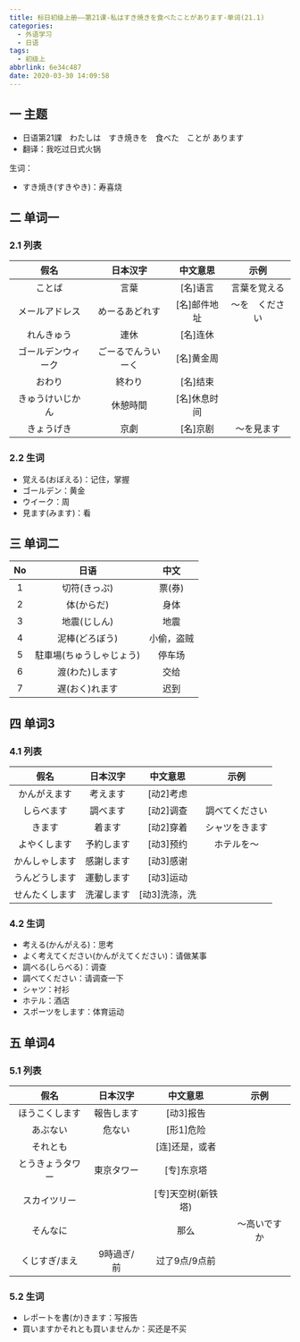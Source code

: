 ```yaml
---
title: 标日初级上册——第21课-私はすき焼きを食べたことがあります-单词(21.1)
categories:
  - 外语学习
  - 日语
tags:
  - 初级上
abbrlink: 6e34c487
date: 2020-03-30 14:09:58
---
```

## 一 主题

* 日语第21課　わたしは　すき焼きを　食べた　ことが あります
* 翻译：我吃过日式火锅  

生词： 
* すき焼き(すきやき)：寿喜烧

<!--more-->

## 二 单词一

### 2.1 列表

|        假名        |      日本汉字      |   中文意思   |      示例      |
| :----------------: | :----------------: | :----------: | :------------: |
|       ことば       |        言葉        |   [名]语言   |  言葉を覚える  |
|   メールアドレス   |   めーるあどれす   | [名]邮件地址 | ～を　ください |
|     れんきゅう     |        連休        |   [名]连休   |                |
| ゴールデンウィーク | ごーるでんういーく |  [名]黄金周  |                |
|       おわり       |       終わり       |   [名]结束   |                |
|  きゅうけいじかん  |      休憩時間      | [名]休息时间 |                |
|     きょうげき     |        京劇        |   [名]京剧   |   ～を見ます   |

### 2.2 生词

* 覚える(おぼえる)：记住，掌握
* ゴールデン：黄金
* ウイーク：周
* 見ます(みます)：看

## 三 单词二

|  No  |           日语           |    中文    |
| :--: | :----------------------: | :--------: |
|  1   |       切符(きっぷ)       |   票(券)   |
|  2   |        体(からだ)        |    身体    |
|  3   |       地震(じしん)       |    地震    |
|  4   |      泥棒(どろぼう)      | 小偷，盗贼 |
|  5   | 駐車場(ちゅうしゃじょう) |   停车场   |
|  6   |      渡(わた)します      |    交给    |
|  7   |      遅(おく)れます      |    迟到    |

## 四 单词3

### 4.1 列表

|      假名      |  日本汉字  |   中文意思    |      示例      |
| :------------: | :--------: | :-----------: | :------------: |
|  かんがえます  |  考えます  |   [动2]考虑   |                |
|   しらべます   |  調べます  |   [动2]调查   | 調べてください |
|     きます     |   着ます   |   [动2]穿着   | シャツをきます |
|  よやくします  | 予約します |   [动3]预约   |   ホテルを〜   |
| かんしゃします | 感謝します |   [动3]感谢   |                |
| うんどうします | 運動します |   [动3]运动   |                |
| せんたくします | 洗濯します | [动3]洗涤，洗 |                |

### 4.2 生词

* 考える(かんがえる)：思考
* よく考えてください(かんがえてください)：请做某事
* 調べる(しらべる)：调查
* 調べてください：请调查一下
* シャツ：衬衫
* ホテル：酒店
* スポーツをします：体育运动

## 五 单词4

### 5.1 列表

|       假名       |  日本汉字  |      中文意思      |     示例     |
| :--------------: | :--------: | :----------------: | :----------: |
|  ほうこくします  | 報告します |     [动3]报告      |              |
|     あぶない     |   危ない   |     [形1]危险      |              |
|     それとも     |            |   [连]还是，或者   |              |
| とうきょうタワー | 東京タワー |     [专]东京塔     |              |
|   スカイツリー   |            | [专]天空树(新铁塔) |              |
|     そんなに     |            |        那么        | ～高いですか |
|  くじすぎ/まえ   | 9時過ぎ/前 |   过了9点/9点前    |              |

### 5.2 生词

* レポートを書(か)きます：写报告
* 買いますかそれとも買いませんか：买还是不买